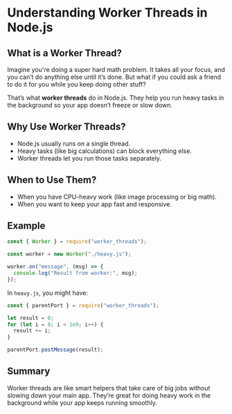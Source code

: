 # Understanding Worker Threads in Node.js

## What is a Worker Thread?

Imagine you're doing a super hard math problem. It takes all your focus, and you can’t do anything else until it’s done. But what if you could ask a friend to do it for you while you keep doing other stuff?

That’s what **worker threads** do in Node.js. They help you run heavy tasks in the background so your app doesn’t freeze or slow down.

## Why Use Worker Threads?

- Node.js usually runs on a single thread.
- Heavy tasks (like big calculations) can block everything else.
- Worker threads let you run those tasks separately.

## When to Use Them?

- When you have CPU-heavy work (like image processing or big math).
- When you want to keep your app fast and responsive.

## Example

```js
const { Worker } = require("worker_threads");

const worker = new Worker("./heavy.js");

worker.on("message", (msg) => {
  console.log("Result from worker:", msg);
});
```

In `heavy.js`, you might have:

```js
const { parentPort } = require("worker_threads");

let result = 0;
for (let i = 0; i < 1e9; i++) {
  result += i;
}

parentPort.postMessage(result);
```

## Summary

Worker threads are like smart helpers that take care of big jobs without slowing down your main app. They’re great for doing heavy work in the background while your app keeps running smoothly.
